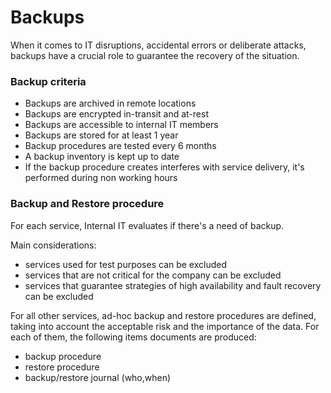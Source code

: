 # Backups

When it comes to IT disruptions, accidental errors or deliberate attacks, backups have a crucial role to guarantee the recovery of the situation.

### Backup criteria

- Backups are archived in remote locations
- Backups are encrypted in-transit and at-rest
- Backups are accessible to internal IT members
- Backups are stored for at least 1 year
- Backup procedures are tested every 6 months
- A backup inventory is kept up to date
- If the backup procedure creates interferes with service delivery, it's performed during non working hours

### Backup and Restore procedure

For each service, Internal IT evaluates if there's a need of backup.

Main considerations: 
- services used for test purposes can be excluded
- services that are not critical for the company can be excluded
- services that guarantee strategies of high availability and fault recovery can be excluded

For all other services, ad-hoc backup and restore procedures are defined, taking into account the acceptable risk and the importance of the data.
For each of them, the following items documents are produced:
- backup procedure
- restore procedure
- backup/restore journal (who,when)